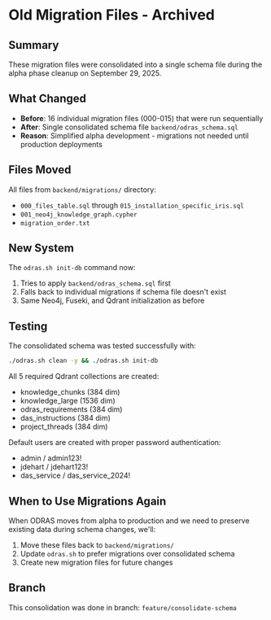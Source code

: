 # Old Migration Files - Archived

## Summary

These migration files were consolidated into a single schema file during the alpha phase cleanup on September 29, 2025.

## What Changed

- **Before**: 16 individual migration files (000-015) that were run sequentially
- **After**: Single consolidated schema file `backend/odras_schema.sql`
- **Reason**: Simplified alpha development - migrations not needed until production deployments

## Files Moved

All files from `backend/migrations/` directory:
- `000_files_table.sql` through `015_installation_specific_iris.sql`
- `001_neo4j_knowledge_graph.cypher`
- `migration_order.txt`

## New System

The `odras.sh init-db` command now:
1. Tries to apply `backend/odras_schema.sql` first
2. Falls back to individual migrations if schema file doesn't exist
3. Same Neo4j, Fuseki, and Qdrant initialization as before

## Testing

The consolidated schema was tested successfully with:
```bash
./odras.sh clean -y && ./odras.sh init-db
```

All 5 required Qdrant collections are created:
- knowledge_chunks (384 dim)
- knowledge_large (1536 dim)
- odras_requirements (384 dim)
- das_instructions (384 dim)
- project_threads (384 dim)

Default users are created with proper password authentication:
- admin / admin123!
- jdehart / jdehart123!
- das_service / das_service_2024!

## When to Use Migrations Again

When ODRAS moves from alpha to production and we need to preserve existing data during schema changes, we'll:
1. Move these files back to `backend/migrations/`
2. Update `odras.sh` to prefer migrations over consolidated schema
3. Create new migration files for future changes

## Branch

This consolidation was done in branch: `feature/consolidate-schema`
